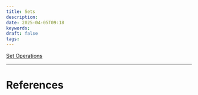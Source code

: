 ```yaml
---
title: Sets
description: 
date: 2025-04-05T09:18
keywords: 
draft: false
tags:
---
```

[Set Operations](/notes/math/discrete-math/sets/set-operations)

---
# References
